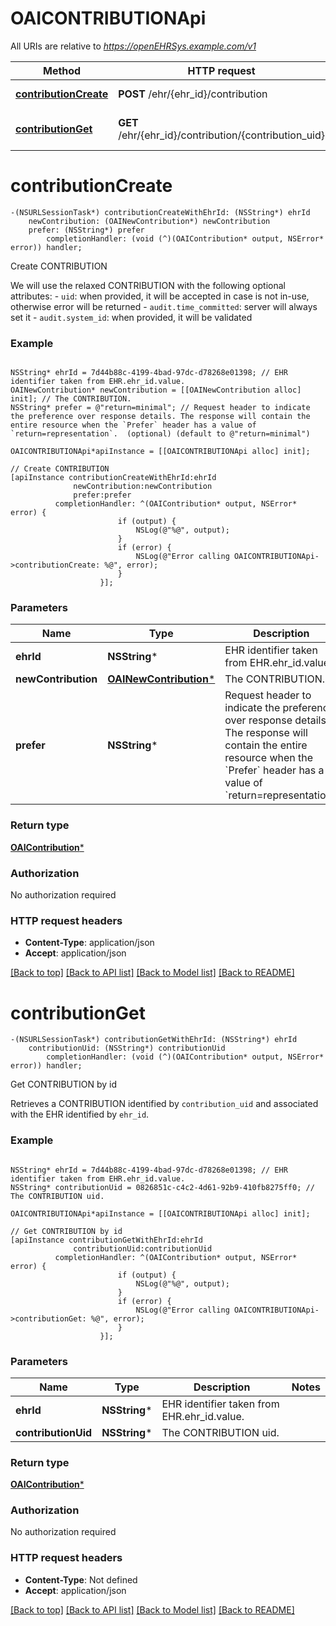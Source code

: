 # OAICONTRIBUTIONApi

All URIs are relative to *https://openEHRSys.example.com/v1*

Method | HTTP request | Description
------------- | ------------- | -------------
[**contributionCreate**](OAICONTRIBUTIONApi.md#contributioncreate) | **POST** /ehr/{ehr_id}/contribution | Create CONTRIBUTION
[**contributionGet**](OAICONTRIBUTIONApi.md#contributionget) | **GET** /ehr/{ehr_id}/contribution/{contribution_uid} | Get CONTRIBUTION by id


# **contributionCreate**
```objc
-(NSURLSessionTask*) contributionCreateWithEhrId: (NSString*) ehrId
    newContribution: (OAINewContribution*) newContribution
    prefer: (NSString*) prefer
        completionHandler: (void (^)(OAIContribution* output, NSError* error)) handler;
```

Create CONTRIBUTION

We will use the relaxed CONTRIBUTION with the following optional attributes:   - `uid`: when provided, it will be accepted in case is not in-use, otherwise error will be returned   - `audit.time_committed`: server will always set it   - `audit.system_id`: when provided, it will be validated 

### Example
```objc

NSString* ehrId = 7d44b88c-4199-4bad-97dc-d78268e01398; // EHR identifier taken from EHR.ehr_id.value. 
OAINewContribution* newContribution = [[OAINewContribution alloc] init]; // The CONTRIBUTION. 
NSString* prefer = @"return=minimal"; // Request header to indicate the preference over response details. The response will contain the entire resource when the `Prefer` header has a value of `return=representation`.  (optional) (default to @"return=minimal")

OAICONTRIBUTIONApi*apiInstance = [[OAICONTRIBUTIONApi alloc] init];

// Create CONTRIBUTION
[apiInstance contributionCreateWithEhrId:ehrId
              newContribution:newContribution
              prefer:prefer
          completionHandler: ^(OAIContribution* output, NSError* error) {
                        if (output) {
                            NSLog(@"%@", output);
                        }
                        if (error) {
                            NSLog(@"Error calling OAICONTRIBUTIONApi->contributionCreate: %@", error);
                        }
                    }];
```

### Parameters

Name | Type | Description  | Notes
------------- | ------------- | ------------- | -------------
 **ehrId** | **NSString***| EHR identifier taken from EHR.ehr_id.value.  | 
 **newContribution** | [**OAINewContribution***](OAINewContribution.md)| The CONTRIBUTION.  | 
 **prefer** | **NSString***| Request header to indicate the preference over response details. The response will contain the entire resource when the &#x60;Prefer&#x60; header has a value of &#x60;return&#x3D;representation&#x60;.  | [optional] [default to @&quot;return&#x3D;minimal&quot;]

### Return type

[**OAIContribution***](OAIContribution.md)

### Authorization

No authorization required

### HTTP request headers

 - **Content-Type**: application/json
 - **Accept**: application/json

[[Back to top]](#) [[Back to API list]](../README.md#documentation-for-api-endpoints) [[Back to Model list]](../README.md#documentation-for-models) [[Back to README]](../README.md)

# **contributionGet**
```objc
-(NSURLSessionTask*) contributionGetWithEhrId: (NSString*) ehrId
    contributionUid: (NSString*) contributionUid
        completionHandler: (void (^)(OAIContribution* output, NSError* error)) handler;
```

Get CONTRIBUTION by id

Retrieves a CONTRIBUTION identified by `contribution_uid` and associated with the EHR identified by `ehr_id`. 

### Example
```objc

NSString* ehrId = 7d44b88c-4199-4bad-97dc-d78268e01398; // EHR identifier taken from EHR.ehr_id.value. 
NSString* contributionUid = 0826851c-c4c2-4d61-92b9-410fb8275ff0; // The CONTRIBUTION uid. 

OAICONTRIBUTIONApi*apiInstance = [[OAICONTRIBUTIONApi alloc] init];

// Get CONTRIBUTION by id
[apiInstance contributionGetWithEhrId:ehrId
              contributionUid:contributionUid
          completionHandler: ^(OAIContribution* output, NSError* error) {
                        if (output) {
                            NSLog(@"%@", output);
                        }
                        if (error) {
                            NSLog(@"Error calling OAICONTRIBUTIONApi->contributionGet: %@", error);
                        }
                    }];
```

### Parameters

Name | Type | Description  | Notes
------------- | ------------- | ------------- | -------------
 **ehrId** | **NSString***| EHR identifier taken from EHR.ehr_id.value.  | 
 **contributionUid** | **NSString***| The CONTRIBUTION uid.  | 

### Return type

[**OAIContribution***](OAIContribution.md)

### Authorization

No authorization required

### HTTP request headers

 - **Content-Type**: Not defined
 - **Accept**: application/json

[[Back to top]](#) [[Back to API list]](../README.md#documentation-for-api-endpoints) [[Back to Model list]](../README.md#documentation-for-models) [[Back to README]](../README.md)

